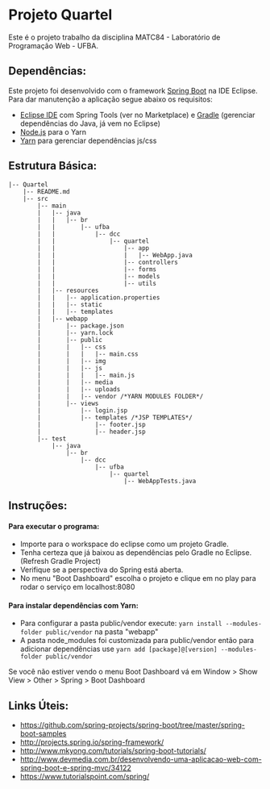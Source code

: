 # Projeto Quartel

Este é o projeto trabalho da disciplina MATC84 - Laboratório de Programação Web - UFBA.

## Dependências:

Este projeto foi desenvolvido com o framework [Spring Boot](http://projects.spring.io/spring-boot/) na IDE Eclipse. Para dar manutenção a aplicação segue abaixo os requisitos:

 - [Eclipse IDE](http://www.eclipse.org/downloads/) com Spring Tools (ver no Marketplace) e [Gradle](https://gradle.org/) (gerenciar dependências do Java, já vem no Eclipse)
 - [Node.js](https://nodejs.org/en/) para o Yarn
 - [Yarn](https://www.npmjs.com/package/yarn) para gerenciar dependências js/css

## Estrutura Básica:

```
|-- Quartel
    |-- README.md
    |-- src
        |-- main
        |   |-- java
        |   |   |-- br
        |   |       |-- ufba
        |   |           |-- dcc
        |   |               |-- quartel
        |   |                   |-- app
        |   |                   |   |-- WebApp.java
        |   |                   |-- controllers
        |   |                   |-- forms
        |   |                   |-- models
        |   |                   |-- utils
        |   |-- resources
        |   |   |-- application.properties
        |   |   |-- static
        |   |   |-- templates
        |   |-- webapp
        |       |-- package.json
        |       |-- yarn.lock
        |       |-- public
        |       |   |-- css
        |       |   |   |-- main.css
        |       |   |-- img
        |       |   |-- js
        |       |   |   |-- main.js
        |       |   |-- media
        |       |   |-- uploads
        |       |   |-- vendor /*YARN MODULES FOLDER*/
        |       |-- views
        |           |-- login.jsp
        |           |-- templates /*JSP TEMPLATES*/
        |               |-- footer.jsp
        |               |-- header.jsp
        |-- test
            |-- java
                |-- br
                    |-- dcc
                        |-- ufba
                            |-- quartel
                                |-- WebAppTests.java

```

## Instruções:

#### Para executar o programa: 
 - Importe para o workspace do eclipse como um projeto Gradle.
 - Tenha certeza que já baixou as dependências pelo Gradle no Eclipse. (Refresh Gradle Project)
 - Verifique se a perspectiva do Spring está aberta.
 - No menu "Boot Dashboard" escolha o projeto e clique em no play para rodar o serviço em localhost:8080

#### Para instalar dependências com Yarn:
 - Para configurar a pasta public/vendor execute: `yarn install --modules-folder public/vendor` na pasta "webapp"
 - A pasta node_modules foi customizada para public/vendor então para adicionar dependências use `yarn add [package]@[version] --modules-folder public/vendor`

Se você não estiver vendo o menu Boot Dashboard vá em Window > Show View > Other > Spring > Boot Dashboard

## Links Úteis:

 - https://github.com/spring-projects/spring-boot/tree/master/spring-boot-samples
 - http://projects.spring.io/spring-framework/
 - http://www.mkyong.com/tutorials/spring-boot-tutorials/
 - http://www.devmedia.com.br/desenvolvendo-uma-aplicacao-web-com-spring-boot-e-spring-mvc/34122
 - https://www.tutorialspoint.com/spring/
